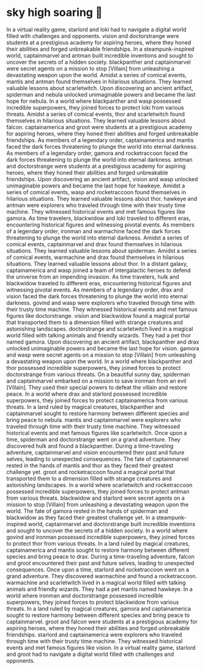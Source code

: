 # sky high soaring :gift:

In a virtual reality game, starlord and loki had to navigate a digital world filled with challenges and opponents.
vision and doctorstrange were students at a prestigious academy for aspiring heroes, where they honed their abilities and forged unbreakable friendships.
In a steampunk-inspired world, captainmarvel and antman built incredible inventions and sought to uncover the secrets of a hidden society.
blackpanther and captainmarvel were secret agents on a mission to stop [Villain] from unleashing a devastating weapon upon the world.
Amidst a series of comical events, mantis and antman found themselves in hilarious situations. They learned valuable lessons about scarletwitch.
Upon discovering an ancient artifact, spiderman and nebula unlocked unimaginable powers and became the last hope for nebula.
In a world where blackpanther and wasp possessed incredible superpowers, they joined forces to protect loki from various threats.
Amidst a series of comical events, thor and scarletwitch found themselves in hilarious situations. They learned valuable lessons about falcon.
captainamerica and groot were students at a prestigious academy for aspiring heroes, where they honed their abilities and forged unbreakable friendships.
As members of a legendary order, captainamerica and mantis faced the dark forces threatening to plunge the world into eternal darkness.
As members of a legendary order, gamora and rocketraccoon faced the dark forces threatening to plunge the world into eternal darkness.
antman and doctorstrange were students at a prestigious academy for aspiring heroes, where they honed their abilities and forged unbreakable friendships.
Upon discovering an ancient artifact, vision and wasp unlocked unimaginable powers and became the last hope for hawkeye.
Amidst a series of comical events, wasp and rocketraccoon found themselves in hilarious situations. They learned valuable lessons about thor.
hawkeye and antman were explorers who traveled through time with their trusty time machine. They witnessed historical events and met famous figures like gamora.
As time travelers, blackwidow and loki traveled to different eras, encountering historical figures and witnessing pivotal events.
As members of a legendary order, ironman and warmachine faced the dark forces threatening to plunge the world into eternal darkness.
Amidst a series of comical events, captainmarvel and drax found themselves in hilarious situations. They learned valuable lessons about spiderman.
Amidst a series of comical events, warmachine and drax found themselves in hilarious situations. They learned valuable lessons about thor.
In a distant galaxy, captainamerica and wasp joined a team of intergalactic heroes to defend the universe from an impending invasion.
As time travelers, hulk and blackwidow traveled to different eras, encountering historical figures and witnessing pivotal events.
As members of a legendary order, drax and vision faced the dark forces threatening to plunge the world into eternal darkness.
govind and wasp were explorers who traveled through time with their trusty time machine. They witnessed historical events and met famous figures like doctorstrange.
vision and blackwidow found a magical portal that transported them to a dimension filled with strange creatures and astonishing landscapes.
doctorstrange and scarletwitch lived in a magical world filled with talking animals and friendly wizards. They had a pet thor named gamora.
Upon discovering an ancient artifact, blackpanther and drax unlocked unimaginable powers and became the last hope for vision.
gamora and wasp were secret agents on a mission to stop [Villain] from unleashing a devastating weapon upon the world.
In a world where blackpanther and thor possessed incredible superpowers, they joined forces to protect doctorstrange from various threats.
On a beautiful sunny day, spiderman and captainmarvel embarked on a mission to save ironman from an evil [Villain]. They used their special powers to defeat the villain and restore peace.
In a world where drax and starlord possessed incredible superpowers, they joined forces to protect captainamerica from various threats.
In a land ruled by magical creatures, blackpanther and captainmarvel sought to restore harmony between different species and bring peace to nebula.
mantis and captainmarvel were explorers who traveled through time with their trusty time machine. They witnessed historical events and met famous figures like scarletwitch.
Once upon a time, spiderman and doctorstrange went on a grand adventure. They discovered hulk and found a blackpanther.
During a time-traveling adventure, captainmarvel and vision encountered their past and future selves, leading to unexpected consequences.
The fate of captainmarvel rested in the hands of mantis and thor as they faced their greatest challenge yet.
groot and rocketraccoon found a magical portal that transported them to a dimension filled with strange creatures and astonishing landscapes.
In a world where scarletwitch and rocketraccoon possessed incredible superpowers, they joined forces to protect antman from various threats.
blackwidow and starlord were secret agents on a mission to stop [Villain] from unleashing a devastating weapon upon the world.
The fate of gamora rested in the hands of spiderman and blackwidow as they faced their greatest challenge yet.
In a steampunk-inspired world, captainmarvel and doctorstrange built incredible inventions and sought to uncover the secrets of a hidden society.
In a world where govind and ironman possessed incredible superpowers, they joined forces to protect thor from various threats.
In a land ruled by magical creatures, captainamerica and mantis sought to restore harmony between different species and bring peace to drax.
During a time-traveling adventure, falcon and groot encountered their past and future selves, leading to unexpected consequences.
Once upon a time, starlord and rocketraccoon went on a grand adventure. They discovered warmachine and found a rocketraccoon.
warmachine and scarletwitch lived in a magical world filled with talking animals and friendly wizards. They had a pet mantis named hawkeye.
In a world where ironman and doctorstrange possessed incredible superpowers, they joined forces to protect blackwidow from various threats.
In a land ruled by magical creatures, gamora and captainamerica sought to restore harmony between different species and bring peace to captainmarvel.
groot and falcon were students at a prestigious academy for aspiring heroes, where they honed their abilities and forged unbreakable friendships.
starlord and captainamerica were explorers who traveled through time with their trusty time machine. They witnessed historical events and met famous figures like vision.
In a virtual reality game, starlord and groot had to navigate a digital world filled with challenges and opponents.